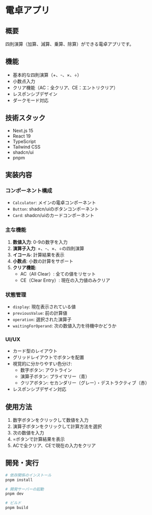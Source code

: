 # 電卓アプリ

## 概要
四則演算（加算、減算、乗算、除算）ができる電卓アプリです。

## 機能
- 基本的な四則演算（+、-、×、÷）
- 小数点入力
- クリア機能（AC：全クリア、CE：エントリクリア）
- レスポンシブデザイン
- ダークモード対応

## 技術スタック
- Next.js 15
- React 19
- TypeScript
- Tailwind CSS
- shadcn/ui
- pnpm

## 実装内容

### コンポーネント構成
- `Calculator`: メインの電卓コンポーネント
- `Button`: shadcn/uiのボタンコンポーネント
- `Card`: shadcn/uiのカードコンポーネント

### 主な機能
1. **数値入力**: 0-9の数字を入力
2. **演算子入力**: +、-、×、÷の四則演算
3. **イコール**: 計算結果を表示
4. **小数点**: 小数の計算をサポート
5. **クリア機能**:
   - AC（All Clear）: 全ての値をリセット
   - CE（Clear Entry）: 現在の入力値のみクリア

### 状態管理
- `display`: 現在表示されている値
- `previousValue`: 前の計算値
- `operation`: 選択された演算子
- `waitingForOperand`: 次の数値入力を待機中かどうか

### UI/UX
- カード型のレイアウト
- グリッドレイアウトでボタンを配置
- 視覚的に分かりやすい色分け:
  - 数字ボタン: アウトライン
  - 演算子ボタン: プライマリー（青）
  - クリアボタン: セカンダリー（グレー）・デストラクティブ（赤）
- レスポンシブデザイン対応

## 使用方法
1. 数字ボタンをクリックして数値を入力
2. 演算子ボタンをクリックして計算方法を選択
3. 次の数値を入力
4. =ボタンで計算結果を表示
5. ACで全クリア、CEで現在の入力をクリア

## 開発・実行
```bash
# 依存関係のインストール
pnpm install

# 開発サーバーの起動
pnpm dev

# ビルド
pnpm build
``` 